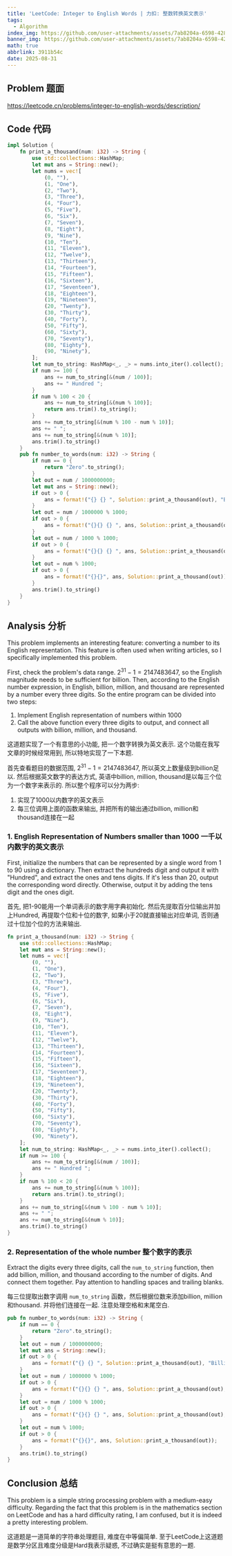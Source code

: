 ```yaml
---
title: 'LeetCode: Integer to English Words | 力扣: 整数转换英文表示'
tags:
  - Algorithm
index_img: https://github.com/user-attachments/assets/7ab8204a-6598-428a-aea2-8fe20005da31
banner_img: https://github.com/user-attachments/assets/7ab8204a-6598-428a-aea2-8fe20005da31 
math: true
abbrlink: 3911b54c
date: 2025-08-31
---
```

## Problem 题面

<https://leetcode.cn/problems/integer-to-english-words/description/>

## Code 代码

```Rust
impl Solution {
    fn print_a_thousand(num: i32) -> String {
        use std::collections::HashMap;
        let mut ans = String::new();
        let nums = vec![
            (0, ""),
            (1, "One"),
            (2, "Two"),
            (3, "Three"),
            (4, "Four"),
            (5, "Five"),
            (6, "Six"),
            (7, "Seven"),
            (8, "Eight"),
            (9, "Nine"),
            (10, "Ten"),
            (11, "Eleven"),
            (12, "Twelve"),
            (13, "Thirteen"),
            (14, "Fourteen"),
            (15, "Fifteen"),
            (16, "Sixteen"),
            (17, "Seventeen"),
            (18, "Eighteen"),
            (19, "Nineteen"),
            (20, "Twenty"),
            (30, "Thirty"),
            (40, "Forty"),
            (50, "Fifty"),
            (60, "Sixty"),
            (70, "Seventy"),
            (80, "Eighty"),
            (90, "Ninety"),
        ];
        let num_to_string: HashMap<_, _> = nums.into_iter().collect();
        if num >= 100 {
            ans += num_to_string[&(num / 100)];
            ans += " Hundred ";
        }
        if num % 100 < 20 {
            ans += num_to_string[&(num % 100)];
            return ans.trim().to_string();
        }
        ans += num_to_string[&(num % 100 - num % 10)];
        ans += " ";
        ans += num_to_string[&(num % 10)];
        ans.trim().to_string()
    }
    pub fn number_to_words(num: i32) -> String {
        if num == 0 {
            return "Zero".to_string();
        }
        let out = num / 1000000000;
        let mut ans = String::new();
        if out > 0 {
            ans = format!("{} {} ", Solution::print_a_thousand(out), "Billion"); 
        }
        let out = num / 1000000 % 1000;
        if out > 0 {
            ans = format!("{}{} {} ", ans, Solution::print_a_thousand(out), "Million"); 
        }
        let out = num / 1000 % 1000;
        if out > 0 {
            ans = format!("{}{} {} ", ans, Solution::print_a_thousand(out), "Thousand"); 
        }
        let out = num % 1000;
        if out > 0 {
            ans = format!("{}{}", ans, Solution::print_a_thousand(out)); 
        }
        ans.trim().to_string()
    }
}
```

## Analysis 分析

This problem implements an interesting feature: converting a number to its English representation. This feature is often used when writing articles, so I specifically implemented this problem.

First, check the problem's data range. $2 ^ {31} - 1 = 2147483647$, so the English magnitude needs to be sufficient for billion. Then, according to the English number expression, in English, billion, million, and thousand are represented by a number every three digits. So the entire program can be divided into two steps:

1. Implement English representation of numbers within 1000
2. Call the above function every three digits to output, and connect all outputs with billion, million, and thousand.

这道题实现了一个有意思的小功能, 把一个数字转换为英文表示. 这个功能在我写文章的时候经常用到, 所以特地实现了一下本题.

首先查看题目的数据范围, $2 ^ {31} - 1 = 2147483647$, 所以英文上数量级到billion足以. 然后根据英文数字的表达方式, 英语中billion, million, thousand是以每三个位为一个数字来表示的. 所以整个程序可以分为两步:

1. 实现了1000以内数字的英文表示
2. 每三位调用上面的函数来输出, 并把所有的输出通过billion, million和thousand连接在一起

### 1. English Representation of Numbers smaller than 1000 一千以内数字的英文表示

First, initialize the numbers that can be represented by a single word from 1 to 90 using a dictionary. Then extract the hundreds digit and output it with "Hundred", and extract the ones and tens digits. If it's less than 20, output the corresponding word directly. Otherwise, output it by adding the tens digit and the ones digit.

首先, 把1-90能用一个单词表示的数字用字典初始化. 然后先提取百分位输出并加上Hundred, 再提取个位和十位的数字, 如果小于20就直接输出对应单词, 否则通过十位加个位的方法来输出.

```Rust
fn print_a_thousand(num: i32) -> String {
    use std::collections::HashMap;
    let mut ans = String::new();
    let nums = vec![
        (0, ""),
        (1, "One"),
        (2, "Two"),
        (3, "Three"),
        (4, "Four"),
        (5, "Five"),
        (6, "Six"),
        (7, "Seven"),
        (8, "Eight"),
        (9, "Nine"),
        (10, "Ten"),
        (11, "Eleven"),
        (12, "Twelve"),
        (13, "Thirteen"),
        (14, "Fourteen"),
        (15, "Fifteen"),
        (16, "Sixteen"),
        (17, "Seventeen"),
        (18, "Eighteen"),
        (19, "Nineteen"),
        (20, "Twenty"),
        (30, "Thirty"),
        (40, "Forty"),
        (50, "Fifty"),
        (60, "Sixty"),
        (70, "Seventy"),
        (80, "Eighty"),
        (90, "Ninety"),
    ];
    let num_to_string: HashMap<_, _> = nums.into_iter().collect();
    if num >= 100 {
        ans += num_to_string[&(num / 100)];
        ans += " Hundred ";
    }
    if num % 100 < 20 {
        ans += num_to_string[&(num % 100)];
        return ans.trim().to_string();
    }
    ans += num_to_string[&(num % 100 - num % 10)];
    ans += " ";
    ans += num_to_string[&(num % 10)];
    ans.trim().to_string()
}
```

### 2. Representation of the whole number 整个数字的表示

Extract the digits every three digits, call the `num_to_string` function, then add billion, million, and thousand according to the number of digits. And connect them together. Pay attention to handling spaces and trailing blanks.

每三位提取出数字调用 `num_to_string` 函数，然后根据位数来添加billion, million和thousand. 并将他们连接在一起. 注意处理空格和末尾空白.

```Rust
pub fn number_to_words(num: i32) -> String {
    if num == 0 {
        return "Zero".to_string();
    }
    let out = num / 1000000000;
    let mut ans = String::new();
    if out > 0 {
        ans = format!("{} {} ", Solution::print_a_thousand(out), "Billion"); 
    }
    let out = num / 1000000 % 1000;
    if out > 0 {
        ans = format!("{}{} {} ", ans, Solution::print_a_thousand(out), "Million"); 
    }
    let out = num / 1000 % 1000;
    if out > 0 {
        ans = format!("{}{} {} ", ans, Solution::print_a_thousand(out), "Thousand"); 
    }
    let out = num % 1000;
    if out > 0 {
        ans = format!("{}{}", ans, Solution::print_a_thousand(out)); 
    }
    ans.trim().to_string()
}
```

## Conclusion 总结

This problem is a simple string processing problem with a medium-easy difficulty. Regarding the fact that this problem is in the mathematics section on LeetCode and has a hard difficulty rating, I am confused, but it is indeed a pretty interesting problem.

这道题是一道简单的字符串处理题目, 难度在中等偏简单. 至于LeetCode上这道题是数学分区且难度分级是Hard我表示疑惑, 不过确实是挺有意思的一题.
